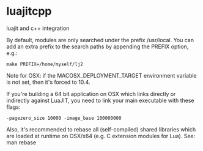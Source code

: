 # luajitcpp
luajit and c++ integration

By default, modules are only searched under the prefix /usr/local. You can add an extra prefix to the search paths by appending the PREFIX option, e.g.:
```
make PREFIX=/home/myself/lj2
```
Note for OSX: if the MACOSX_DEPLOYMENT_TARGET environment variable is not set, then it's forced to 10.4.

If you're building a 64 bit application on OSX which links directly or indirectly against LuaJIT, you need to link your main executable with these flags:
```
-pagezero_size 10000 -image_base 100000000
```
Also, it's recommended to rebase all (self-compiled) shared libraries which are loaded at runtime on OSX/x64 (e.g. C extension modules for Lua). See: man rebase